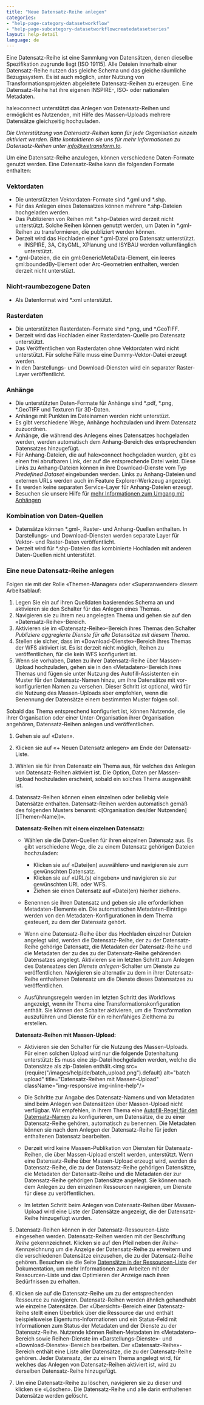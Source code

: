 ```yaml
---
title: "Neue Datensatz-Reihe anlegen"
categories:
- "help-page-category-datasetworkflow"
- "help-page-subcategory-datasetworkflowcreatedatasetseries"
layout: help-detail
language: de
---
```



Eine Datensatz-Reihe ist eine Sammlung von Datensätzen, denen dieselbe Spezifikation zugrunde liegt [ISO 19115]. Alle Dateien innerhalb einer Datensatz-Reihe nutzen das gleiche Schema und das gleiche räumliche Bezugssystem. Es ist auch möglich, unter Nutzung von Transformationsprojekten abgeleitete Datensatz-Reihen zu erzeugen. Eine Datensatz-Reihe hat ihre eigenen INSPIRE-, ISO- oder nationalen Metadaten.

hale»connect unterstützt das Anlegen von Datensatz-Reihen und ermöglicht es Nutzenden, mit Hilfe des Massen-Uploads mehrere Datensätze gleichzeitig hochzuladen.

*Die Unterstützung von Datensatz-Reihen kann für jede Organisation einzeln aktiviert werden. Bitte kontaktieren sie uns für mehr Informationen zu Datensatz-Reihen unter info@wetransform.to.*

Um eine Datensatz-Reihe anzulegen, können verschiedene Daten-Formate genutzt werden. Eine Datensatz-Reihe kann die folgenden Formate enthalten:

### Vektordaten ###
  * Die unterstützten Vektordaten-Formate sind \*.gml und \*.shp.
  * Für das Anlegen eines Datensatzes können mehrere \*.shp-Dateien hochgeladen werden.
  * Das Publizieren von Reihen mit \*.shp-Dateien wird derzeit nicht unterstützt. Solche Reihen können genutzt werden, um Daten in \*.gml-Reihen zu transformieren, die publiziert werden können.
  * Derzeit wird das Hochladen einer \*.gml-Datei pro Datensatz unterstützt.
    * INSPIRE, 3A, CityGML, XPlanung und ISYBAU werden vollumfänglich unterstützt.
  * \*.gml-Dateien, die ein gml:GenericMetaData-Element, ein leeres gml:boundedBy-Element oder Arc-Geometrien enthalten, werden derzeit nicht unterstüzt.

### Nicht-raumbezogene Daten ###
  * Als Datenformat wird \*.xml unterstützt.

### Rasterdaten ###
  * Die unterstützten Rasterdaten-Formate sind \*.png, und \*.GeoTIFF.
  * Derzeit wird das Hochladen einer Rasterdaten-Quelle pro Datensatz unterstützt.
  * Das Veröffentlichen von Rasterdaten ohne Vektordaten wird nicht unterstützt. Für solche Fälle muss eine Dummy-Vektor-Datei erzeugt werden.
  * In den Darstellungs- und Download-Diensten wird ein separater Raster-Layer veröffentlicht.

### Anhänge ###
  * Die unterstützten Daten-Formate für Anhänge sind \*.pdf, \*.png, \*.GeoTIFF und Texturen für 3D-Daten.
  * Anhänge mit Punkten im Dateinamen werden nicht unterstüzt.
  * Es gibt verschiedene Wege, Anhänge hochzuladen und ihrem Datensatz zuzuordnen.
  * Anhänge, die während des Anlegens eines Datensatzes hochgeladen werden, werden automatisch dem Anhang-Bereich des entsprechenden Datensatzes hinzugefügt.
  * Für Anhang-Dateien, die auf hale»connect hochgeladen wurden, gibt es einen frei abrufbaren Link, der auf die entsprechende Datei weist. Diese Links zu Anhang-Dateien können in ihre Download-Dienste vom Typ *Predefined Dataset* eingebunden werden. Links zu Anhang-Dateien und externen URLs werden auch im Feature Explorer-Werkzeug angezeigt.
  * Es werden keine separaten Service-Layer für Anhang-Dateien erzeugt.
  * Besuchen sie unsere Hilfe für [mehr Informationen zum Umgang mit Anhängen](https://www.wetransform.to/help/de/help-page-category-reference/help-page-subcategory-reference-data/2018/03/10/reference-data-files/)

### Kombination von Daten-Quellen ###
  * Datensätze können \*.gml-, Raster- und Anhang-Quellen enthalten. In Darstellungs- und Download-Diensten werden separate Layer für Vektor- und Raster-Daten veröffentlicht.
  * Derzeit wird für \*.shp-Dateien das kombinierte Hochladen mit anderen Daten-Quellen nicht unterstützt.

### **Eine neue Datensatz-Reihe anlegen** ###

Folgen sie mit der Rolle &laquo;Themen-Manager&raquo; oder &laquo;Superanwender&raquo; diesem Arbeitsablauf:

1. Legen Sie ein auf ihren Quelldaten basierendes Schema an und aktivieren sie den Schalter für das Anlegen eines Themas.
2. Navigieren sie zu ihrem neu angelegten Thema und gehen sie auf den &laquo;Datensatz-Reihe&raquo;-Bereich.
3. Aktivieren sie im &laquo;Datensatz-Reihe&raquo;-Bereich ihres Themas den Schalter *Publiziere aggregierte Dienste für alle Datensätze mit diesem Thema*.
4. Stellen sie sicher, dass im &laquo;Download-Dienste&raquo;-Bereich ihres Themas der WFS aktiviert ist. Es ist derzeit nicht möglich, Reihen zu veröffentlichen, für die kein WFS konfiguriert ist.
5. Wenn sie vorhaben, Daten zu ihrer Datensatz-Reihe über Massen-Upload hochzuladen, gehen sie in den &laquo;Metadaten&raquo;-Bereich ihres Themas und fügen sie unter Nutzung des Autofill-Assistenten ein Muster für den Datensatz-Namen hinzu, um ihre Datensätze mit vor-konfigurierten Namen zu versehen. Dieser Schritt ist optional, wird für die Nutzung des Massen-Uploads aber empfohlen, wenn die Benennung der Datensätze einem bestimmten Muster folgen soll.

Sobald das Thema entsprechend konfiguriert ist, können Nutzende, die ihrer Organisation oder einer Unter-Organisation ihrer Organisation angehören, Datensatz-Reihen anlegen und veröffentlichen.

1. Gehen sie auf &laquo;Daten&raquo;.
2. Klicken sie auf &laquo;+ Neuen Datensatz anlegen&raquo; am Ende der Datensatz-Liste.
3. Wählen sie für ihren Datensatz ein Thema aus, für welches das Anlegen von Datensatz-Reihen aktiviert ist. Die Option, Daten per Massen-Upload hochzuladen erscheint, sobald ein solches Thema ausgewählt ist.
4. Datensatz-Reihen können einen einzelnen oder beliebig viele Datensätze enthalten. Datensatz-Reihen werden automatisch gemäß des folgenden Musters benannt: &laquo;[Organisation des/der Nutzenden] ([Themen-Name])&raquo;.

    **Datensatz-Reihen mit einem einzelnen Datensatz:**  
      * Wählen sie die Daten-Quellen für ihren einzelnen Datensatz aus. Es gibt verschiedene Wege, die zu einem Datensatz gehörigen Dateien hochzuladen:
        *	Klicken sie auf &laquo;Datei(en) auswählen&raquo; und navigieren sie zum gewünschten Datensatz.
        * Klicken sie auf &laquo;URL(s) eingeben&raquo; und navigieren sie zur gewünschten URL oder WFS.
        * Ziehen sie einen Datensatz auf &laquo;Datei(en) hierher ziehen&raquo;.

      * Benennen sie ihren Datensatz und geben sie alle erforderlichen Metadaten-Elemente ein. Die automatischen Metadaten-Einträge werden von den Metadaten-Konfigurationen in dem Thema gesteuert, zu dem der Datensatz gehört.

      * Wenn eine Datensatz-Reihe über das Hochladen einzelner Dateien angelegt wird, werden die Datensatz-Reihe, der zu der Datensatz-Reihe gehörige Datensatz, die Metadaten der Datensatz-Reihe und die Metadaten der zu des zu der Datensatz-Reihe gehörenden Datensatzes angelegt. Aktivieren sie im letzten Schritt zum Anlegen des Datensatzes den *Dienste anlegen*-Schalter um Dienste zu veröffentlichen. Navigieren sie alternativ zu dem in ihrer Datensatz-Reihe enthaltenen Datensatz um die Dienste dieses Datensatzes zu veröffentlichen.

      * Ausführungsregeln werden im letzten Schritt des Workflows angezeigt, wenn ihr Thema eine Transformationskonfiguration enthält. Sie können den Schalter aktivieren, um die Transformation auszuführen und Dienste für ein reihenfähiges Zielthema zu erstellen. 

    **Datensatz-Reihen mit Massen-Upload:**
      * Aktivieren sie den Schalter für die Nutzung des Massen-Uploads. Für einen solchen Upload wird nur die folgende Datenhaltung unterstützt: Es muss eine zip-Datei hochgeladen werden, welche die Datensätze als zip-Dateien enthält.<img src={require("/images/help/de/batch_upload.png").default} alt="batch upload" title="Datensatz-Reihen mit Massen-Upload" className="img-responsive img-inline-help"/>

      * Die Schritte zur Angabe des Datensatz-Namens und von Metadaten sind beim Anlegen von Datensätzen über Massen-Upload nicht verfügbar. Wir empfehlen, in ihrem Thema eine [Autofill-Regel für den Datensatz-Namen](https://www.wetransform.to/help/de/help-page-category-setup-haleconnect/help-page-subcategory-setup-haleconnect-thememetadata/2015/02/10/theme-edit-metadata/) zu konfigurieren, um Datensätze, die zu einer Datensatz-Reihe gehören, automatisch zu benennen. Die Metadaten können sie nach dem Anlegen der Datensatz-Reihe für jeden enthaltenen Datensatz bearbeiten.

      * Derzeit wird keine Massen-Publikation von Diensten für Datensatz-Reihen, die über Massen-Upload erstellt werden, unterstützt. Wenn eine Datensatz-Reihe über Massen-Upload erzeugt wird, werden die Datensatz-Reihe, die zu der Datensatz-Reihe gehörigen Datensätze, die Metadaten der Datensatz-Reihe und die Metadaten der zur Datensatz-Reihe gehörigen Datensätze angelegt. Sie können nach dem Anlegen zu den einzelnen Ressourcen navigieren, um Dienste für diese zu veröffentlichen.

      * Im letzten Schritt beim Anlegen von Datensatz-Reihen über Massen-Upload wird eine Liste der Datensätze angezeigt, die der Datensatz-Reihe hinzugefügt wurden.

 5. Datensatz-Reihen können in der Datensatz-Ressourcen-Liste eingesehen werden. Datensatz-Reihen werden mit der Beschriftung *Reihe* gekennzeichnet. Klicken sie auf den Pfeil neben der *Reihe*-Kennzeichnung um die Anzeige der Datensatz-Reihe zu erweitern und die verschiedenen Datensätze einzusehen, die zu der Datensatz-Reihe gehören. Besuchen sie die Seite [Datensätze in der Ressourcen-Liste](https://www.wetransform.to/help/de/help-page-category-datasetworkflow/help-page-subcategory-datasetworkflowcreatedataset/2015/01/08/viewing-resource-list/) der Dokumentation, um mehr Informationen zum Arbeiten mit der Ressourcen-Liste und das Optimieren der Anzeige nach ihren Bedürfnissen zu erhalten.

6. Klicken sie auf die Datensatz-Reihe um zu der entsprechenden Ressource zu navigieren. Datensatz-Reihen werden ähnlich gehandhabt wie einzelne Datensätze. Der &laquo;Übersicht&raquo;-Bereich einer Datensatz-Reihe stellt einen Überblick über die Ressource dar und enthält beispielsweise Eigentums-Informationen und ein Status-Feld mit Informationen zum Status der Metadaten und der Dienste zu der Datensatz-Reihe. Nutzende können Reihen-Metadaten im &laquo;Metadaten&raquo;-Bereich sowie Reihen-Dienste im &laquo;Darstellungs-Dienste&raquo;- und &laquo;Download-Dienste&raquo;-Bereich bearbeiten. Der &laquo;Datensatz-Reihe&raquo;-Bereich enthält eine Liste aller Datensätze, die zu der Datensatz-Reihe gehören. Jeder Datensatz, der zu einem Thema angelegt wird, für welches das Anlegen von Datensatz-Reihen aktiviert ist, wird zu derselben Datensatz-Reihe hinzugefügt.

7. Um eine Datensatz-Reihe zu löschen, navigieren sie zu dieser und klicken sie &laquo;Löschen&raquo;. Die Datensatz-Reihe und alle darin enthaltenen Datensätze werden gelöscht.

